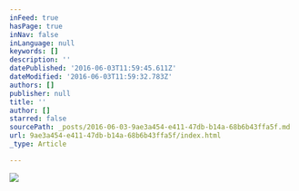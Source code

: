 ```yaml
---
inFeed: true
hasPage: true
inNav: false
inLanguage: null
keywords: []
description: ''
datePublished: '2016-06-03T11:59:45.611Z'
dateModified: '2016-06-03T11:59:32.783Z'
authors: []
publisher: null
title: ''
author: []
starred: false
sourcePath: _posts/2016-06-03-9ae3a454-e411-47db-b14a-68b6b43ffa5f.md
url: 9ae3a454-e411-47db-b14a-68b6b43ffa5f/index.html
_type: Article

---
```

![](https://the-grid-user-content.s3-us-west-2.amazonaws.com/339efd44-5bf8-4cc4-afdc-709b9e924c3a.jpg)
